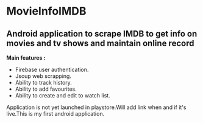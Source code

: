 # MovieInfoIMDB

## Android application to scrape IMDB to get info on movies and tv shows and maintain online record

**Main features :**
* Firebase user authentication.
* Jsoup web scrapping.
* Ability to track history.
* Ability to add favourites.
* Ability to create and edit to watch list.

Application is not yet launched in playstore.Will add link when and if it's live.This is my first android application.
